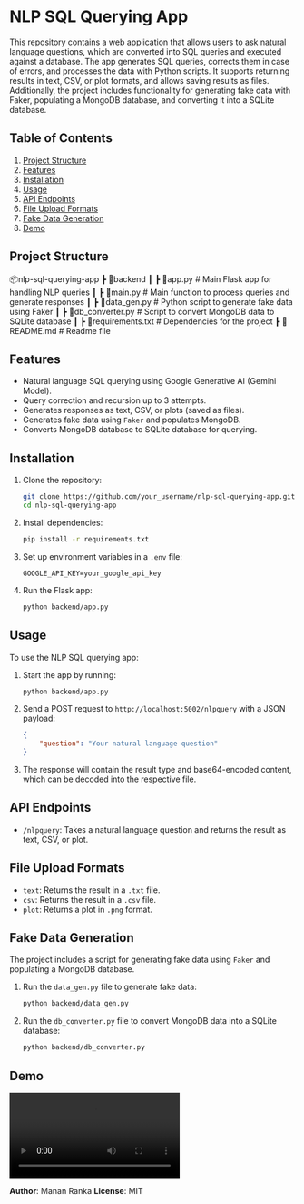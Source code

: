 # NLP SQL Querying App

This repository contains a web application that allows users to ask natural language questions, which are converted into SQL queries and executed against a database. The app generates SQL queries, corrects them in case of errors, and processes the data with Python scripts. It supports returning results in text, CSV, or plot formats, and allows saving results as files. Additionally, the project includes functionality for generating fake data with Faker, populating a MongoDB database, and converting it into a SQLite database.

## Table of Contents
1. [Project Structure](#project-structure)
2. [Features](#features)
3. [Installation](#installation)
4. [Usage](#usage)
5. [API Endpoints](#api-endpoints)
6. [File Upload Formats](#file-upload-formats)
7. [Fake Data Generation](#fake-data-generation)
8. [Demo](#Demo)

## Project Structure

📦nlp-sql-querying-app ┣ 📂backend ┃ ┣ 📜app.py # Main Flask app for handling NLP queries ┃ ┣ 📜main.py # Main function to process queries and generate responses ┃ ┣ 📜data_gen.py # Python script to generate fake data using Faker ┃ ┣ 📜db_converter.py # Script to convert MongoDB data to SQLite database ┃ ┣ 📜requirements.txt # Dependencies for the project ┣ 📜README.md # Readme file

## Features
- Natural language SQL querying using Google Generative AI (Gemini Model).
- Query correction and recursion up to 3 attempts.
- Generates responses as text, CSV, or plots (saved as files).
- Generates fake data using `Faker` and populates MongoDB.
- Converts MongoDB database to SQLite database for querying.

## Installation

1. Clone the repository:
    ```bash
    git clone https://github.com/your_username/nlp-sql-querying-app.git
    cd nlp-sql-querying-app
    ```

2. Install dependencies:
    ```bash
    pip install -r requirements.txt
    ```

3. Set up environment variables in a `.env` file:
    ```env
    GOOGLE_API_KEY=your_google_api_key
    ```

4. Run the Flask app:
    ```bash
    python backend/app.py
    ```

## Usage

To use the NLP SQL querying app:

1. Start the app by running:
    ```bash
    python backend/app.py
    ```

2. Send a POST request to `http://localhost:5002/nlpquery` with a JSON payload:
    ```json
    {
        "question": "Your natural language question"
    }
    ```

3. The response will contain the result type and base64-encoded content, which can be decoded into the respective file.

## API Endpoints

- `/nlpquery`: Takes a natural language question and returns the result as text, CSV, or plot.

## File Upload Formats

- `text`: Returns the result in a `.txt` file.
- `csv`: Returns the result in a `.csv` file.
- `plot`: Returns a plot in `.png` format.

## Fake Data Generation

The project includes a script for generating fake data using `Faker` and populating a MongoDB database.

1. Run the `data_gen.py` file to generate fake data:
    ```bash
    python backend/data_gen.py
    ```

2. Run the `db_converter.py` file to convert MongoDB data into a SQLite database:
    ```bash
    python backend/db_converter.py
    ```
## Demo

![App Demo](https://github.com/manran03/Visualization_Agent/edit/main/Demo.mp4)

**Author**: Manan Ranka
**License**: MIT

